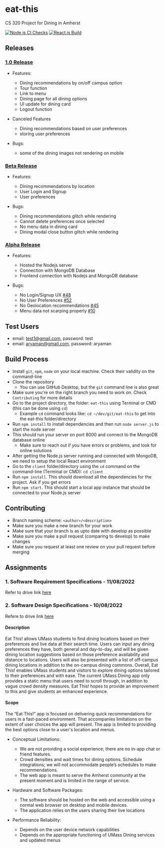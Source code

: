 # eat-this
CS 320 Project for Dining in Amherst

[![Node.js CI Checks](https://github.com/AryamanAgrawal/eat-this/actions/workflows/node.js.yml/badge.svg?branch=develop)](https://github.com/AryamanAgrawal/eat-this/actions/workflows/node.js.yml)
[![React.js Build](https://github.com/AryamanAgrawal/eat-this/actions/workflows/react.js.yml/badge.svg?branch=develop)](https://github.com/AryamanAgrawal/eat-this/actions/workflows/react.js.yml)


## Releases

### [1.0 Release](https://github.com/users/AryamanAgrawal/projects/3)

- Features:
  - Dining recommendations by on/off campus option
  - Tour function
  - Link to menu
  - Dining page for all dining options
  - UI update for dining card
  - Logout function

- Canceled Features
  - Dining recommendations based on user preferences
  - storing user preferences
  
- Bugs:
  - some of the dining images not rendering on mobile

### [Beta Release](https://github.com/users/AryamanAgrawal/projects/2)

- Features: 
  - Dining recommendations by location
  - User Login and Signup
  - User preferences

- Bugs:
  - Dining recommendations glitch while rendering
  - Cannot delete preferences once selected
  - No menu data in dining card
  - Dining modal close button glitch while rendering

### [Alpha Release](https://github.com/users/AryamanAgrawal/projects/1/views/5)

- Features:
  - Hosted the Nodejs server
  - Connection with MongoDB Database
  - Frontend connection with Nodejs and MongoDB database
  
- Bugs:
  - No Login/Signup UX [#48](/../../issues/48)
  - No User Preferences [#52](/../../issues/52)
  - No Geolocation recommendations [#45](/../../issues/45)
  - Menu data not scarping properly [#10](/../../issues/10)

## Test Users
- email: test1@gmail.com, password: test
- email: aryaman@gmail.com, password: aryaman


## Build Process
- Install `git`, `npm`, `node` on your local machine. Check their validity on the command-line
- Clone the repository
  - You can use GitHub Desktop, but the `git` command line is also great
- Make sure you're on the right branch you need to work on. Check `Contributing` for more details
- Go to the project directory, the folder: `eat-this` using Terminal or CMD (this can be done using `cd`)
  - Example `cd` command looks like: `cd ~/dev/git/eat-this` to get into the eat-this folder/directory
- Run `npm install` to install dependencies and then run `node server.js` to start the node server
- This should run your server on port 8000 and connect to the MongoDB database online
  - Make sure to reach out if you have errors or problems, and look for online solutions
- After getting the Node.js server running and connected with MongoDB, we need to setup the local React environment
- Go to the `client` folder/directory using the `cd` command on the command-line (Terminal or CMD): `cd client`
- Run `npm install`. This should download all the dependencies for the project. Ask if you get errors
- Run `npm start`. This should start a local app instance that should be connected to your Node.js server

## Contributing
- Branch naming scheme: `<author>/<description>`
- Make sure you make a new branch for your work
- Make sure that your branch is as upto date with develop as possible
- Make sure you make a pull request (comparing to develop) to make changes
- Make sure you request at least one review on your pull request before merging

## Assignments

### 1. Software Requirement Specifications - 11/08/2022

Refer to drive link [here](https://docs.google.com/document/d/1_EHqrhuLGR-dN5SB_UUuSyfDGl9PGa2b-hvZCkuTv3Q/edit?usp=sharing)

### 2. Software Design Specifications - 10/08/2022

Refere to drive link [here](https://docs.google.com/document/d/1nJ_7lThzWetma2WaJRYS9YIeebpiZum9t1St1bZ9gVY/edit?usp=sharing)

#### Description

Eat This! allows UMass students to find dining locations based on their preferences and live data at their search time. Users can input any dining preferences they have, both general and day-to-day, and will be given dining location suggestions based on those preference availability and distance to locations. Users will also be presented with a list of off-campus dining locations in addition to the on-campus dining commons. Overall, Eat This! enables UMass students and visitors to explore dining options tailored to their preferences and with ease. The current UMass Dining app only provides a static menu that users need to scroll through, in addition to vague crowd density measures. Eat This! hopes to provide an improvement to this and give students an enhanced experience. 

#### Scope

The “Eat This!” app is focused on delivering quick recommendations for users in a fast-paced environment. That accompanies limitations on the extent of user choices the app will present. The app is limited to providing the best options close to a user's location and menus. 

- Conceptual Limitations:
  - We are not providing a social experience; there are no in-app chat or friend features. 
  - Crowd densities and wait times for dining options. Schedule integrations; we will not accommodate people’s schedules to make recommendations. 
  - The web app is meant to serve the Amherst community at the present moment and is limited in the range of service.

- Hardware and Software Packages:
  - The software should be hosted on the web and accessible using a normal web browser on desktop and mobile devices. 
  - The application relies on the users sharing their live locations

- Performance Reliability:
  - Depends on the user device network capabilities
  - Depends on the appropriate functioning of UMass Dining services and updated menus
